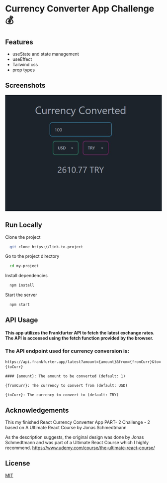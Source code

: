 # Currency Converter App Challenge 💰

## Features

- useState and state management
- useEffect
- Tailwind css
- prop types

## Screenshots

![App Screenshot](./public/screen/1.jpg)

## Run Locally

Clone the project

```bash
  git clone https://link-to-project
```

Go to the project directory

```bash
  cd my-project
```

Install dependencies

```bash
  npm install
```

Start the server

```bash
  npm start
```

## API Usage

#### This app utilizes the Frankfurter API to fetch the latest exchange rates. The API is accessed using the fetch function provided by the browser.

### The API endpoint used for currency conversion is:

```
https://api.frankfurter.app/latest?amount={amount}&from={fromCurr}&to={toCurr}
```

```
#### {amount}: The amount to be converted (default: 1)

```

```
{fromCurr}: The currency to convert from (default: USD)

```

```
{toCurr}: The currency to convert to (default: TRY)

```

## Acknowledgements

This my finished React Currency Converter App PART- 2 Challenge - 2 based on A Ultimate React Course by Jonas Schmedtmann

As the description suggests, the original design was done by Jonas Schmedtmann and was part of a Ultimate React Course which I highly recommend. https://www.udemy.com/course/the-ultimate-react-course/

## License

[MIT](https://choosealicense.com/licenses/mit/)
